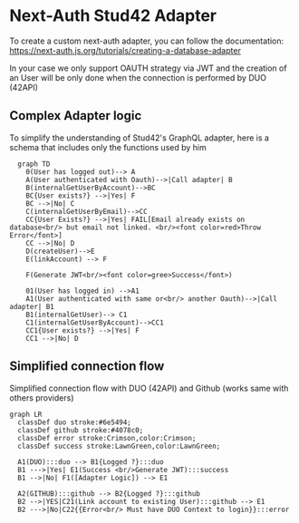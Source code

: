 # Next-Auth Stud42 Adapter

To create a custom next-auth adapter, you can follow the documentation: 
https://next-auth.js.org/tutorials/creating-a-database-adapter

In your case we only support OAUTH strategy via JWT and the creation of an User
will be only done when the connection is performed by DUO (42API)

## Complex Adapter logic
To simplify the understanding of Stud42's GraphQL adapter, here is a schema that includes only the functions used by him
```mermaid
  graph TD
    0(User has logged out)--> A
    A(User authenticated with Oauth)-->|Call adapter| B
    B(internalGetUserByAccount)-->BC
    BC{User exists?} -->|Yes| F
    BC -->|No| C
    C(internalGetUserByEmail)-->CC
    CC{User Exists?} -->|Yes| FAIL[Email already exists on database<br/> but email not linked. <br/><font color=red>Throw Error</font>]
    CC -->|No| D
    D(createUser)-->E
    E(linkAccount) --> F

    F(Generate JWT<br/><font color=gree>Success</font>)

    01(User has logged in) -->A1
    A1(User authenticated with same or<br/> another Oauth)-->|Call adapter| B1
    B1(internalGetUser)--> C1
    C1(internalGetUserByAccount)-->CC1
    CC1{User exists?} -->|Yes| F
    CC1 -->|No| D
```

## Simplified connection flow
Simplified connection flow with DUO (42API) and Github (works same with others providers)
```mermaid
graph LR
  classDef duo stroke:#6e5494;
  classDef github stroke:#4078c0;
  classDef error stroke:Crimson,color:Crimson;
  classDef success stroke:LawnGreen,color:LawnGreen;
  
  A1(DUO):::duo --> B1{Logged ?}:::duo
  B1 --->|Yes| E1(Success <br/>Generate JWT):::success
  B1 -->|No| F1([Adapter Logic]) --> E1

  A2(GITHUB):::github --> B2{Logged ?}:::github
  B2 -->|YES|C21(Link account to existing User):::github --> E1
  B2 --->|No|C22{{Error<br/> Must have DUO Context to login}}:::error
```
